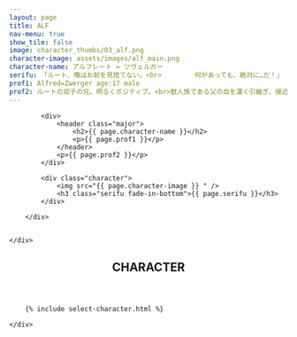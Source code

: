 ```yaml
---
layout: page
title: ALF
nav-menu: true
show_tile: false
image: character_thumbs/03_alf.png
character-image: assets/images/alf_main.png
character-name: アルフレート = ツヴェルガー
serifu: 「ルート、俺はお前を見捨てない。<br>　　　　　何があっても、絶対に…だ！」
prof1: Alfred=Zwerger age:17 male
prof2: ルートの双子の兄。明るくポジティブ。<br>獣人族である父の血を濃く引継ぎ、接近戦が得意。<br>ルートの呪いを解く方法を探すという建前で旅をしているが、<br>実は呪いを解く方法はないことを知っている。
---
```


<!-- Main -->
<div id="main">

<!-- One -->
<section id="one">
	<div class="inner">
		<div class="flexcontainer ">

			<div>
				<header class="major">
					<h2>{{ page.character-name }}</h2>
					<p>{{ page.prof1 }}</p>
				</header>
				<p>{{ page.prof2 }}</p>
			</div>

			<div class="character">
				<img src="{{ page.character-image }} " />
				<h3 class="serifu fade-in-bottom">{{ page.serifu }}</h3>
			</div>

		</div>


	</div>
</section>

<!-- Two -->
<section id="two">
	<div class="inner">
		<header class="major">
			<h2>CHARACTER</h2>
		</header>

		{% include select-character.html %}

	</div>
</section>
</div>